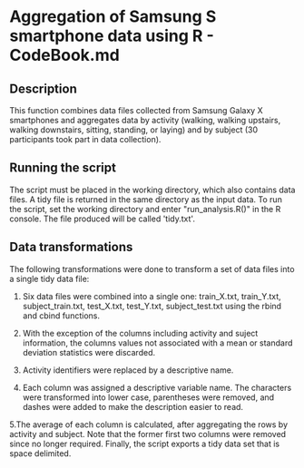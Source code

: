 # Aggregation of Samsung S smartphone data using R - CodeBook.md

## Description
This function combines data files collected from Samsung Galaxy X smartphones and aggregates data by activity (walking, walking upstairs, walking downstairs, sitting, standing, or laying) and by subject (30 participants took part in data collection).

## Running the script
The script must be placed in the working directory, which also contains data files. A tidy file is returned in the same directory as the input data. To run the script, set the working directory and enter "run_analysis.R()" in the R console. The file produced will be called 'tidy.txt'.

## Data transformations
The following transformations were done to transform a set of data files into a single tidy data file:

1. Six data files were combined into a single one: train_X.txt, train_Y.txt, subject_train.txt, test_X.txt, test_Y.txt, subject_test.txt using the rbind and cbind functions.

2. With the exception of the columns including activity and suject information, the columns values not associated with a mean or standard deviation statistics were discarded.

3. Activity identifiers were replaced by a descriptive name.

4. Each column was assigned a descriptive variable name. The characters were transformed into lower case, parentheses were removed, and dashes were added to make the description easier to read.

5.The average of each column is calculated, after aggregating the rows by activity and subject. Note that the former first two columns were removed since no longer required. Finally, the script exports a tidy data set that is space delimited. 
